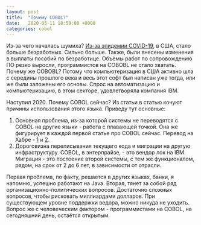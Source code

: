 ```yaml
---
layout: post
title:  "Почему COBOL?"
date:   2020-05-11 18:59:00 +0000
categories: cobol
---
```


Из-за чего началась шумиха? [Из-за эпидемии COVID-19](ibm-open-mainframe-project-launch-initiative-to-help-train-cobol-coders), в США, стало больше безработных. Сильно больше. Также, были внесены изменения в выплаты пособий по безработице. Объёмы работ по сопровождению ПО резко выросли, программистов на COBOBL не стало хватать. Почему же COBOBL? Потому что компьютеризация в США активно шла с середины прошлого века и весь этот софт был написан уже тогда, или же были заложены его основы. Спрос на автоматизацию и компьютеризацию, в этом секторе, удовлетворяла компания IBM.

Наступил 2020. Почему COBOL сейчас? Из статьи в статью кочуют причины использования этого языка. Приведу тут основные: 

1. Основная проблема, из-за которой системы не переводятся с COBOL на другие языки - работа с плавающей точкой. Она же фигурирует в каждой первой статье про COBOL сейчас. Перевод на Хабре - [1](habr-cobol-1) и [2](habr-cobol-2).
2. Дороговизна переписывания текущего кода и миграции на другую инфраструктуру. COBOL, в энтерпрайзе, - это вендор лок на IBM. Миграция - это постоение второй системы, с тем же функционалом, рядом, на срок от 2 до 6 лет, в зависимости от отрасли. 

Первая проблема, по факту, решается в других языках, банки, я напомню, успешно работают на Java. Вторая, тянет за собой ряд организационно-политических вопросов. Достаточно сложных вопросов, чтобы рисковать миллиардами долларов. При существующем уровне поддержки ведора, можно никуда не уходить. Вопрос же с человеческим фактором - программистами на COBOL, на сегодняшний день, остаётся открытым. 

[ibm-open-mainframe-project-launch-initiative-to-help-train-cobol-coders]: https://www.zdnet.com/article/ibm-open-mainframe-project-launch-initiative-to-help-train-cobol-coders/
[habr-cobol-1]: https://habr.com/ru/company/ruvds/blog/467251/
[habr-cobol-2]: https://habr.com/ru/company/ruvds/blog/467253/